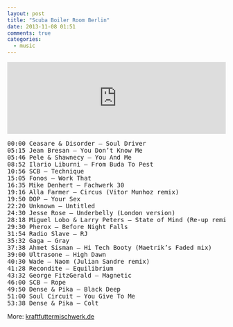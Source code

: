 ```yaml
---
layout: post
title: "Scuba Boiler Room Berlin"
date: 2013-11-08 01:51
comments: true
categories:
  - music
---
```

<iframe width='100%' height='166'
  scrolling='no' frameborder='no'
  src='https://w.soundcloud.com/player/?url=https%3A//api.soundcloud.com/tracks/116998293'>
</iframe>

<pre>
00:00 Ceasare & Disorder – Soul Driver
05:15 Jean Bresan – You Don’t Know Me
05:46 Pele & Shawnecy – You And Me
08:52 Ilario Liburni – From Buda To Pest
10:56 SCB – Technique
15:05 Fonos – Work That
16:35 Mike Denhert – Fachwerk 30
19:16 Alla Farmer – Circus (Vitor Munhoz remix)
19:50 DOP – Your Sex
22:20 Unknown – Untitled
24:30 Jesse Rose – Underbelly (London version)
28:18 Miguel Lobo & Larry Peters – State of Mind (Re-up remix)
29:30 Pherox – Before Night Falls
31:54 Radio Slave – RJ
35:32 Gaga – Gray
37:38 Ahmet Sisman – Hi Tech Booty (Maetrik’s Faded mix)
39:00 Ultrasone – High Dawn
40:30 Wade – Naom (Julian Sandre remix)
41:28 Recondite – Equilibrium
43:32 George FitzGerald – Magnetic
46:00 SCB – Rope
49:50 Dense & Pika – Black Deep
51:00 Soul Circuit – You Give To Me
53:38 Dense & Pika – Colt
</pre>

More: <a href='http://www.kraftfuttermischwerk.de/blogg/frisches-aus-dem-boiler-room-sets-von-scuba-bonobo-und-dbridge/'>kraftfuttermischwerk.de</a>
